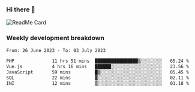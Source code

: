 ### Hi there 👋

<!--
**itzcy/itzcy** is a ✨ _special_ ✨ repository because its `README.md` (this file) appears on your GitHub profile.

Here are some ideas to get you started:

- 🔭 I’m currently working on ...
- 🌱 I’m currently learning ...
- 👯 I’m looking to collaborate on ...
- 🤔 I’m looking for help with ...
- 💬 Ask me about ...
- 📫 How to reach me: ...
- 😄 Pronouns: ...
- ⚡ Fun fact: ...
-->
![ReadMe Card](https://github-readme-stats.vercel.app/api?username=itzcy&show_icons=true&title_color=2d3198&icon_color=797cb8&text_color=24292e&bg_color=f6f8fa)

### Weekly development breakdown
<!--START_SECTION:waka-->

```txt
From: 26 June 2023 - To: 03 July 2023

PHP              11 hrs 51 mins  ████████████████▒░░░░░░░░   65.24 %
Vue.js           4 hrs 16 mins   ██████░░░░░░░░░░░░░░░░░░░   23.56 %
JavaScript       59 mins         █▒░░░░░░░░░░░░░░░░░░░░░░░   05.45 %
SQL              22 mins         ▓░░░░░░░░░░░░░░░░░░░░░░░░   02.11 %
INI              12 mins         ▒░░░░░░░░░░░░░░░░░░░░░░░░   01.18 %
```

<!--END_SECTION:waka-->
